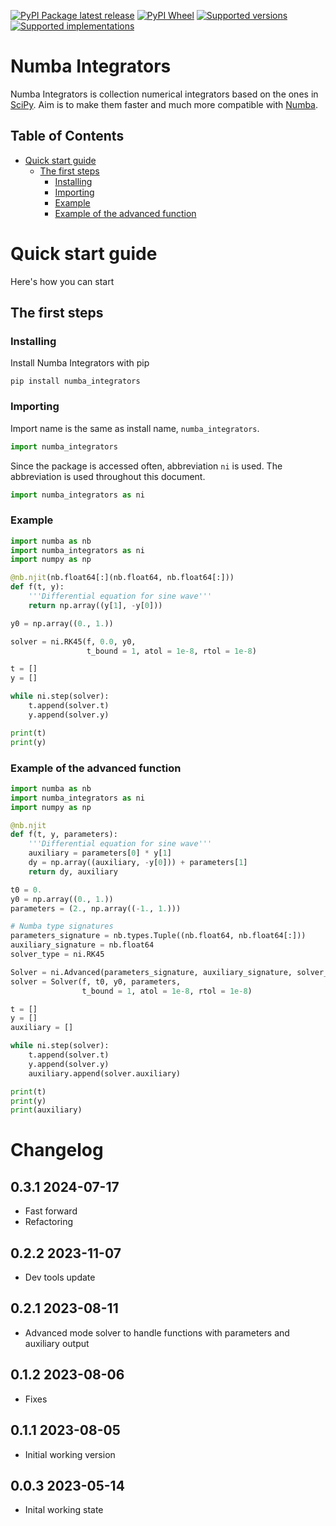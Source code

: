 [![PyPI Package latest release](https://img.shields.io/pypi/v/numba_integrators.svg)][1]
[![PyPI Wheel](https://img.shields.io/pypi/wheel/numba_integrators.svg)][1]
[![Supported versions](https://img.shields.io/pypi/pyversions/numba_integrators.svg)][1]
[![Supported implementations](https://img.shields.io/pypi/implementation/numba_integrators.svg)][1]

# Numba Integrators <!-- omit in toc -->

Numba Integrators is collection numerical integrators based on the ones in [SciPy][2]. Aim is to make them faster and much more compatible with [Numba][3].

## Table of Contents <!-- omit in toc -->

- [Quick start guide](#quick-start-guide)
    - [The first steps](#the-first-steps)
        - [Installing](#installing)
        - [Importing](#importing)
        - [Example](#example)
        - [Example of the advanced function](#example-of-the-advanced-function)

# Quick start guide

Here's how you can start

## The first steps

### Installing

Install Numba Integrators with pip

```
pip install numba_integrators
```

### Importing

Import name is the same as install name, `numba_integrators`.

```python
import numba_integrators
```

Since the package is accessed often,  abbreviation `ni` is used. The abbreviation is used throughout this document.

```python
import numba_integrators as ni
```

### Example

```python
import numba as nb
import numba_integrators as ni
import numpy as np

@nb.njit(nb.float64[:](nb.float64, nb.float64[:]))
def f(t, y):
    '''Differential equation for sine wave'''
    return np.array((y[1], -y[0]))

y0 = np.array((0., 1.))

solver = ni.RK45(f, 0.0, y0,
                 t_bound = 1, atol = 1e-8, rtol = 1e-8)

t = []
y = []

while ni.step(solver):
    t.append(solver.t)
    y.append(solver.y)

print(t)
print(y)

```

### Example of the advanced function

```python
import numba as nb
import numba_integrators as ni
import numpy as np

@nb.njit
def f(t, y, parameters):
    '''Differential equation for sine wave'''
    auxiliary = parameters[0] * y[1]
    dy = np.array((auxiliary, -y[0])) + parameters[1]
    return dy, auxiliary

t0 = 0.
y0 = np.array((0., 1.))
parameters = (2., np.array((-1., 1.)))

# Numba type signatures
parameters_signature = nb.types.Tuple((nb.float64, nb.float64[:]))
auxiliary_signature = nb.float64
solver_type = ni.RK45

Solver = ni.Advanced(parameters_signature, auxiliary_signature, solver_type)
solver = Solver(f, t0, y0, parameters,
                t_bound = 1, atol = 1e-8, rtol = 1e-8)

t = []
y = []
auxiliary = []

while ni.step(solver):
    t.append(solver.t)
    y.append(solver.y)
    auxiliary.append(solver.auxiliary)

print(t)
print(y)
print(auxiliary)

```

# Changelog <!-- omit in toc -->

## 0.3.1 2024-07-17 <!-- omit in toc -->

- Fast forward
- Refactoring

## 0.2.2 2023-11-07 <!-- omit in toc -->

- Dev tools update

## 0.2.1 2023-08-11 <!-- omit in toc -->

- Advanced mode solver to handle functions with parameters and auxiliary output

## 0.1.2 2023-08-06 <!-- omit in toc -->

- Fixes

## 0.1.1 2023-08-05 <!-- omit in toc -->

- Initial working version

## 0.0.3 2023-05-14 <!-- omit in toc -->

- Inital working state

[1]: <https://pypi.org/project/numba_integrators> "Project PyPI page"
[2]: <https://scipy.org/> "SciPy organisation homepage"
[3]: <https://numba.pydata.org> "Numba organisation homepage"
